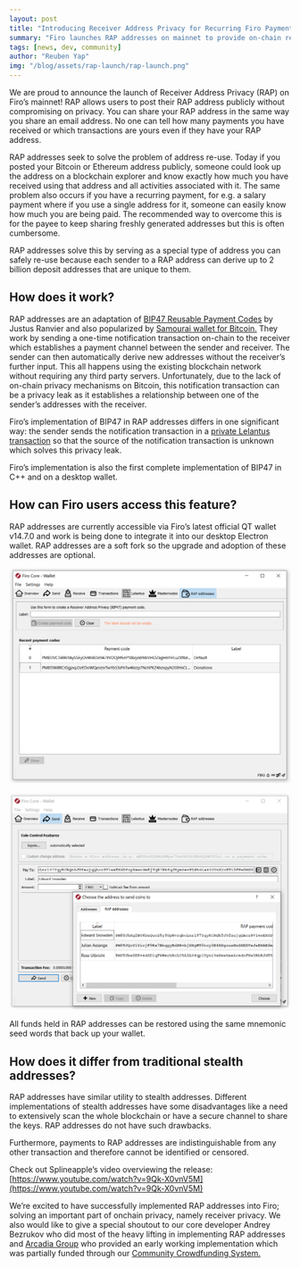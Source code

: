 ```yaml
---
layout: post
title: "Introducing Receiver Address Privacy for Recurring Firo Payments"
summary: "Firo launches RAP addresses on mainnet to provide on-chain recipient privacy."
tags: [news, dev, community]
author: "Reuben Yap"
img: "/blog/assets/rap-launch/rap-launch.png"
---
```

We are proud to announce the launch of Receiver Address Privacy (RAP) on Firo’s mainnet! RAP allows users to post their RAP address publicly without compromising on privacy. You can share your RAP address in the same way you share an email address. No one can tell how many payments you have received or which transactions are yours even if they have your RAP address.

RAP addresses seek to solve the problem of address re-use. Today if you posted your Bitcoin or Ethereum address publicly, someone could look up the address on a blockchain explorer and know exactly how much you have received using that address and all activities associated with it. The same problem also occurs if you have a recurring payment, for e.g. a salary payment where if you use a single address for it, someone can easily know how much you are being paid. The recommended way to overcome this is for the payee to keep sharing freshly generated addresses but this is often cumbersome.

RAP addresses solve this by serving as a special type of address you can safely re-use because each sender to a RAP address can derive up to 2 billion deposit addresses that are unique to them.

## How does it work? 

RAP addresses are an adaptation of [BIP47 Reusable Payment Codes](https://github.com/bitcoin/bips/blob/master/bip-0047.mediawiki) by Justus Ranvier and also popularized by [Samourai wallet for Bitcoin.](https://blog.samouraiwallet.com/post/137698771697/why-were-bringing-reusable-payment-codes-to-the) They work by sending a one-time notification transaction on-chain to the receiver which establishes a payment channel between the sender and receiver. The sender can then automatically derive new addresses without the receiver’s further input. This all happens using the existing blockchain network without requiring any third party servers. Unfortunately, due to the lack of on-chain privacy mechanisms on Bitcoin, this notification transaction can be a privacy leak as it establishes a relationship between one of the sender’s addresses with the receiver.

Firo’s implementation of BIP47 in RAP addresses differs in one significant way: the sender sends the notification transaction in a [private Lelantus transaction](https://firo.org/2021/01/06/lelantus-activating-on-firo.html) so that the source of the notification transaction is unknown which solves this privacy leak.

Firo’s implementation is also the first complete implementation of BIP47 in C++ and on a desktop wallet.

## How can Firo users access this feature?

RAP addresses are currently accessible via Firo’s latest official QT wallet v14.7.0 and work is being done to integrate it into our desktop Electron wallet. RAP addresses are a soft fork so the upgrade and adoption of these addresses are optional.

![](/blog/assets/rap-launch/rap1.png)

![](/blog/assets/rap-launch/rap2.png)

All funds held in RAP addresses can be restored using the same mnemonic seed words that back up your wallet.

## How does it differ from traditional stealth addresses?

RAP addresses have similar utility to stealth addresses. Different implementations of stealth addresses have some disadvantages like a need to extensively scan the whole blockchain or have a secure channel to share the keys. RAP addresses do not have such drawbacks.

Furthermore, payments to RAP addresses are indistinguishable from any other transaction and therefore cannot be identified or censored.

Check out Splineapple’s video overviewing the release: [https://www.youtube.com/watch?v=9Qk-X0vnV5M](https://www.youtube.com/watch?v=9Qk-X0vnV5M)

We’re excited to have successfully implemented RAP addresses into Firo; solving an important part of onchain privacy, namely receiver privacy. We also would like to give a special shoutout to our core developer Andrey Bezrukov who did most of the heavy lifting in implementing RAP addresses and [Arcadia Group](https://arcadiamgroup.com/) who provided an early working implementation which was partially funded through our [Community Crowdfunding System.](https://ccs.firo.org)